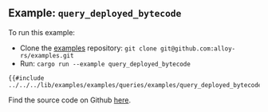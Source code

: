 ## Example: `query_deployed_bytecode`

To run this example:

- Clone the [examples](https://github.com/alloy-rs/examples) repository: `git clone git@github.com:alloy-rs/examples.git`
- Run: `cargo run --example query_deployed_bytecode`

```rust,ignore
{{#include ../../../lib/examples/examples/queries/examples/query_deployed_bytecode.rs}}
```

Find the source code on Github [here](https://github.com/alloy-rs/examples/tree/main/examples/queries/examples/query_deployed_bytecode.rs).
